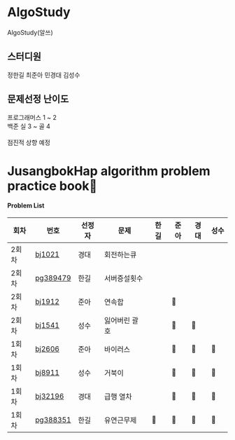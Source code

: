 # AlgoStudy
AlgoStudy(알쓰) 

## 스터디원 
정한길 최준아 민경대 김성수

## 문제선정 난이도
프로그래머스 1 ~ 2
<br>
백준 실 3 ~ 골 4 
<br>
<br>
점진적 상향 예정

# JusangbokHap algorithm problem practice book📝



#### Problem List
|회차|번호|선정자|문제|한길|준아|경대|성수|
|---|---|---|---|---|---|---|---|
|2회차|[bj1021](https://www.acmicpc.net/problem/1021)|경대|회전하는큐|||| 
|2회차|[pg389479](https://school.programmers.co.kr/learn/courses/30/lessons/389479)|한길|서버증설횟수|||| 
|2회차|[bj1912](https://www.acmicpc.net/problem/1912)|준아|연속합||🐣|| 
|2회차|[bj1541](https://www.acmicpc.net/problem/1541)|성수|잃어버린 괄호||🐣|🐧| 
|1회차|[bj2606](https://www.acmicpc.net/problem/2606)|준아|바이러스||🐣|🐧| 🐢 
|1회차|[bj8911](https://www.acmicpc.net/problem/8911)|성수|거북이||🐣|🐧| 🐢
|1회차|[bj32196](https://www.acmicpc.net/problem/32196)|경대|급행 열차||🐣|🐧| 🐢
|1회차|[pg388351](https://school.programmers.co.kr/learn/courses/30/lessons/388351)|한길|유연근무제|👻|🐣|🐧|🐢
